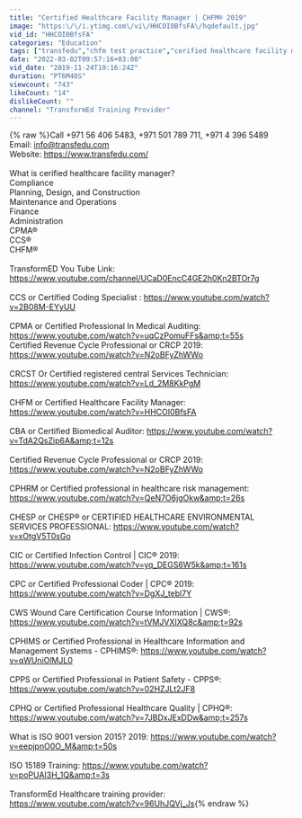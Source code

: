 ```yaml
---
title: "Certified Healthcare Facility Manager | CHFM® 2019"
image: "https:\/\/i.ytimg.com\/vi\/HHCOI0BfsFA\/hqdefault.jpg"
vid_id: "HHCOI0BfsFA"
categories: "Education"
tags: ["transfedu","chfm test practice","cerified healthcare facility manager"]
date: "2022-03-02T09:57:16+03:00"
vid_date: "2019-11-24T10:16:24Z"
duration: "PT6M40S"
viewcount: "743"
likeCount: "14"
dislikeCount: ""
channel: "TransformEd Training Provider"
---
```

{% raw %}Call +971 56 406 5483, +971 501 789 711, +971 4 396 5489 <br />Email: info@transfedu.com<br />Website: <a rel="nofollow" target="blank" href="https://www.transfedu.com/">https://www.transfedu.com/</a><br /><br />What is cerified healthcare facility manager?<br />Compliance <br />Planning, Design, and Construction <br />Maintenance and Operations <br />Finance <br />Administration <br />CPMA®<br />CCS®<br />CHFM®<br /><br />TransformED You Tube Link: <a rel="nofollow" target="blank" href="https://www.youtube.com/channel/UCaD0EncC4GE2h0Kn2BTOr7g">https://www.youtube.com/channel/UCaD0EncC4GE2h0Kn2BTOr7g</a><br /><br />CCS or Certified Coding Specialist : <a rel="nofollow" target="blank" href="https://www.youtube.com/watch?v=2B08M-EYyUU">https://www.youtube.com/watch?v=2B08M-EYyUU</a><br /><br />CPMA or Certified Professional In Medical Auditing: <a rel="nofollow" target="blank" href="https://www.youtube.com/watch?v=uqCzPomuFFs&amp;t=55s">https://www.youtube.com/watch?v=uqCzPomuFFs&amp;t=55s</a><br />Certified Revenue Cycle Professional or CRCP 2019: <a rel="nofollow" target="blank" href="https://www.youtube.com/watch?v=N2oBFyZhWWo">https://www.youtube.com/watch?v=N2oBFyZhWWo</a><br /><br />CRCST Or Certified registered central Services Technician: <a rel="nofollow" target="blank" href="https://www.youtube.com/watch?v=Ld_2M8KkPgM">https://www.youtube.com/watch?v=Ld_2M8KkPgM</a><br /><br />CHFM or Certified Healthcare Facility Manager: <a rel="nofollow" target="blank" href="https://www.youtube.com/watch?v=HHCOI0BfsFA">https://www.youtube.com/watch?v=HHCOI0BfsFA</a><br /><br />CBA or Certified Biomedical Auditor: <a rel="nofollow" target="blank" href="https://www.youtube.com/watch?v=TdA2QsZip6A&amp;t=12s">https://www.youtube.com/watch?v=TdA2QsZip6A&amp;t=12s</a><br /><br />Certified Revenue Cycle Professional or CRCP 2019: <a rel="nofollow" target="blank" href="https://www.youtube.com/watch?v=N2oBFyZhWWo">https://www.youtube.com/watch?v=N2oBFyZhWWo</a><br /><br />CPHRM or Certified professional in healthcare risk management: <a rel="nofollow" target="blank" href="https://www.youtube.com/watch?v=QeN7O6jgOkw&amp;t=26s">https://www.youtube.com/watch?v=QeN7O6jgOkw&amp;t=26s</a><br /><br />CHESP or CHESP® or CERTIFIED HEALTHCARE ENVIRONMENTAL SERVICES PROFESSIONAL: <a rel="nofollow" target="blank" href="https://www.youtube.com/watch?v=xOtgV5T0sGo">https://www.youtube.com/watch?v=xOtgV5T0sGo</a><br /><br />CIC or Certified Infection Control | CIC® 2019: <a rel="nofollow" target="blank" href="https://www.youtube.com/watch?v=yq_DEGS6W5k&amp;t=161s">https://www.youtube.com/watch?v=yq_DEGS6W5k&amp;t=161s</a><br /><br />CPC or Certified Professional Coder | CPC® 2019: <a rel="nofollow" target="blank" href="https://www.youtube.com/watch?v=DgXJ_tebl7Y">https://www.youtube.com/watch?v=DgXJ_tebl7Y</a><br /><br />CWS Wound Care Certification Course Information | CWS®: <a rel="nofollow" target="blank" href="https://www.youtube.com/watch?v=tVMJVXIXQ8c&amp;t=92s">https://www.youtube.com/watch?v=tVMJVXIXQ8c&amp;t=92s</a><br /><br />CPHIMS or Certified Professional in Healthcare Information and Management Systems - CPHIMS®: <a rel="nofollow" target="blank" href="https://www.youtube.com/watch?v=qWUniOlMJL0">https://www.youtube.com/watch?v=qWUniOlMJL0</a><br /><br />CPPS or Certified Professional in Patient Safety - CPPS®: <a rel="nofollow" target="blank" href="https://www.youtube.com/watch?v=02HZJLt2JF8">https://www.youtube.com/watch?v=02HZJLt2JF8</a><br /><br />CPHQ or Certified Professional Healthcare Quality | CPHQ®: <a rel="nofollow" target="blank" href="https://www.youtube.com/watch?v=7JBDxJExDDw&amp;t=257s">https://www.youtube.com/watch?v=7JBDxJExDDw&amp;t=257s</a><br /><br />What is ISO 9001 version 2015? 2019: <a rel="nofollow" target="blank" href="https://www.youtube.com/watch?v=eepjpnO0O_M&amp;t=50s">https://www.youtube.com/watch?v=eepjpnO0O_M&amp;t=50s</a><br /><br />ISO 15189 Training: <a rel="nofollow" target="blank" href="https://www.youtube.com/watch?v=poPUAI3H_1Q&amp;t=3s">https://www.youtube.com/watch?v=poPUAI3H_1Q&amp;t=3s</a><br /><br />TransformEd Healthcare training provider: <a rel="nofollow" target="blank" href="https://www.youtube.com/watch?v=96UhJQVj_Js">https://www.youtube.com/watch?v=96UhJQVj_Js</a>{% endraw %}
